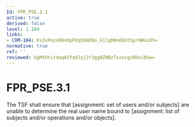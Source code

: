```yaml
---
Id: FPR_PSE.3.1
active: true
derived: false
level: 1.184
links:
- COM-104: Ks3xFmzn86vKpFOqSQmD9o_G1lgDWx6bGtSprUWuLOY=
normative: true
ref: ''
reviewed: UgMtOtir4aqA3fqdJyj2r3gg8ZNBzTsxscgsRHxib5w=
---
```


# FPR_PSE.3.1

The TSF shall ensure that [assignment: set of users and/or subjects] are unable to determine the real user name bound to [assignment: list of subjects and/or operations and/or objects].